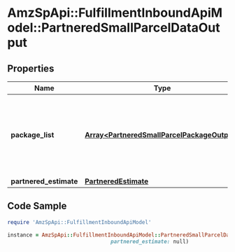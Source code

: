 # AmzSpApi::FulfillmentInboundApiModel::PartneredSmallParcelDataOutput

## Properties

Name | Type | Description | Notes
------------ | ------------- | ------------- | -------------
**package_list** | [**Array&lt;PartneredSmallParcelPackageOutput&gt;**](PartneredSmallParcelPackageOutput.md) | A list of packages, including shipping information from the Amazon-partnered carrier. | 
**partnered_estimate** | [**PartneredEstimate**](PartneredEstimate.md) |  | [optional] 

## Code Sample

```ruby
require 'AmzSpApi::FulfillmentInboundApiModel'

instance = AmzSpApi::FulfillmentInboundApiModel::PartneredSmallParcelDataOutput.new(package_list: null,
                                 partnered_estimate: null)
```


